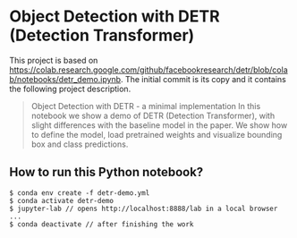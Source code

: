 # Object Detection with DETR (Detection Transformer)

This project is based on https://colab.research.google.com/github/facebookresearch/detr/blob/colab/notebooks/detr_demo.ipynb.
The initial commit is its copy and it contains the following project description.


> Object Detection with DETR - a minimal implementation
> In this notebook we show a demo of DETR (Detection Transformer), with slight differences with the baseline model in the paper.
> We show how to define the model, load pretrained weights and visualize bounding box and class predictions.


## How to run this Python notebook?

```
$ conda env create -f detr-demo.yml
$ conda activate detr-demo
$ jupyter-lab // opens http://localhost:8888/lab in a local browser
...
$ conda deactivate // after finishing the work
```